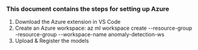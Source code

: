 ### This document contains the steps for setting up Azure

1. Download the Azure extension in VS Code
2. Create an Azure workspace:
    az ml workspace create --resource-group <name>-resource-group --workspace-name anomaly-detection-ws
3. Upload & Register the models
